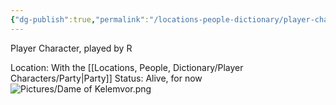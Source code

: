 ```yaml
---
{"dg-publish":true,"permalink":"/locations-people-dictionary/player-characters/dame-of-kelemvor/","tags":["PlayerCharacter"]}
---
```


Player Character, played by R

Location: With the [[Locations, People, Dictionary/Player Characters/Party\|Party]]
Status: Alive, for now
![Pictures/Dame of Kelemvor.png](/img/user/Pictures/Dame%20of%20Kelemvor.png)